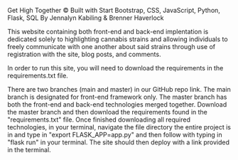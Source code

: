 Get High Together © 
Built with Start Bootstrap, CSS, JavaScript, Python, Flask, SQL By Jennalyn Kabiling & Brenner Haverlock

This website containing both front-end and back-end implentation is dedicated solely to highlighting cannabis strains and allowing individuals to freely communicate with one another about said strains through use of registration with the site, blog posts, and comments.

In order to run this site, you will need to download the requirements in the requirements.txt file. 

There are two branches (main and master) in our GitHub repo link. The main branch is designated for front-end framework only. The master branch has both the front-end and back-end technologies merged together. Download the master branch and then download the requirements found in the "requirements.txt" file. Once finished downloading all required technologies, in your terminal, navigate the file directory the entire project is in and type in "export FLASK_APP=app.py" and then follow with typing in "flask run" in your terminal. The site should then deploy with a link provided in the terminal.
